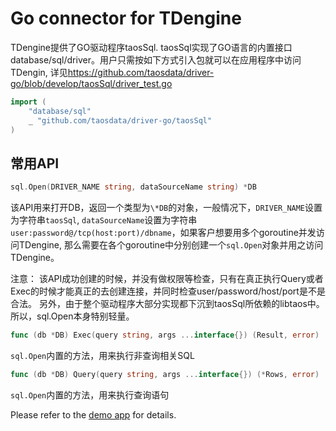 # Go connector for TDengine

TDengine提供了GO驱动程序taosSql. taosSql实现了GO语言的内置接口database/sql/driver。用户只需按如下方式引入包就可以在应用程序中访问TDengin, 详见<https://github.com/taosdata/driver-go/blob/develop/taosSql/driver_test.go>

```go
import (
    "database/sql"
    _ "github.com/taosdata/driver-go/taosSql"
)
```

## 常用API

```go
sql.Open(DRIVER_NAME string, dataSourceName string) *DB
```

该API用来打开DB，返回一个类型为`\*DB`的对象，一般情况下，`DRIVER_NAME`设置为字符串`taosSql`, `dataSourceName`设置为字符串`user:password@/tcp(host:port)/dbname`，如果客户想要用多个goroutine并发访问TDengine, 那么需要在各个goroutine中分别创建一个`sql.Open`对象并用之访问TDengine。

注意： 该API成功创建的时候，并没有做权限等检查，只有在真正执行Query或者Exec的时候才能真正的去创建连接，并同时检查user/password/host/port是不是合法。 另外，由于整个驱动程序大部分实现都下沉到taosSql所依赖的libtaos中。所以，sql.Open本身特别轻量。

```go
func (db *DB) Exec(query string, args ...interface{}) (Result, error)
```

`sql.Open`内置的方法，用来执行非查询相关SQL

```go
func (db *DB) Query(query string, args ...interface{}) (*Rows, error)
```

`sql.Open`内置的方法，用来执行查询语句

Please refer to the [demo app](https://github.com/taosdata/TDengine/blob/develop/tests/examples/go/taosdemo.go) for details.
